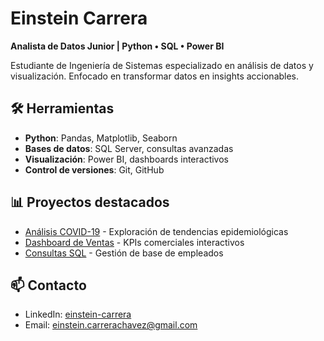 # Einstein Carrera 
**Analista de Datos Junior | Python • SQL • Power BI**

Estudiante de Ingeniería de Sistemas especializado en análisis de datos y visualización. 
Enfocado en transformar datos en insights accionables.

## 🛠 Herramientas
- **Python**: Pandas, Matplotlib, Seaborn
- **Bases de datos**: SQL Server, consultas avanzadas  
- **Visualización**: Power BI, dashboards interactivos
- **Control de versiones**: Git, GitHub

## 📊 Proyectos destacados
- [Análisis COVID-19](link-real) - Exploración de tendencias epidemiológicas
- [Dashboard de Ventas](link-real) - KPIs comerciales interactivos
- [Consultas SQL](link-real) - Gestión de base de empleados

## 📫 Contacto
- LinkedIn: [einstein-carrera](tu-linkedin-real)
- Email: einstein.carrerachavez@gmail.com

